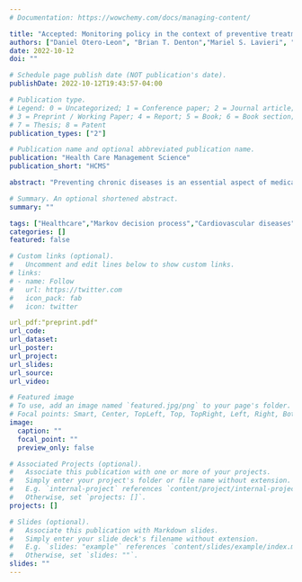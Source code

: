 ```yaml
---
# Documentation: https://wowchemy.com/docs/managing-content/

title: "Accepted: Monitoring policy in the context of preventive treatment of cardiovascular disease (2022)"
authors: ["Daniel Otero-Leon", "Brian T. Denton","Mariel S. Lavieri", "Jeremy Sussman", "Rodney Hayward"]
date: 2022-10-12
doi: ""

# Schedule page publish date (NOT publication's date).
publishDate: 2022-10-12T19:43:57-04:00

# Publication type.
# Legend: 0 = Uncategorized; 1 = Conference paper; 2 = Journal article;
# 3 = Preprint / Working Paper; 4 = Report; 5 = Book; 6 = Book section;
# 7 = Thesis; 8 = Patent
publication_types: ["2"]

# Publication name and optional abbreviated publication name.
publication: "Health Care Management Science"
publication_short: "HCMS"

abstract: "Preventing chronic diseases is an essential aspect of medical care. To prevent chronic diseases, physicians focus on monitoring their risk factors and prescribing the necessary medication. The optimal monitoring policy depends on the patient's risk factors and demographics. Monitoring too frequently may be unnecessary and costly; on the other hand, monitoring the patient infrequently means the patient may forgo needed treatment and experience adverse events related to the disease. We propose a finite horizon and finite-state Markov decision process to define monitoring policies. To build our Markov decision process, we estimate stochastic models based on longitudinal observational data from electronic health records for a large cohort of patients seen in the national U.S. Veterans Affairs health system. We use our model to study policies for whether or when to assess the need for cholesterol-lowering medications. We further use our model to investigate the role of gender and race on optimal monitoring policies."

# Summary. An optional shortened abstract.
summary: ""

tags: ["Healthcare","Markov decision process","Cardiovascular diseases"]
categories: []
featured: false

# Custom links (optional).
#   Uncomment and edit lines below to show custom links.
# links:
# - name: Follow
#   url: https://twitter.com
#   icon_pack: fab
#   icon: twitter

url_pdf:"preprint.pdf"
url_code:
url_dataset:
url_poster:
url_project:
url_slides:
url_source:
url_video:

# Featured image
# To use, add an image named `featured.jpg/png` to your page's folder. 
# Focal points: Smart, Center, TopLeft, Top, TopRight, Left, Right, BottomLeft, Bottom, BottomRight.
image:
  caption: ""
  focal_point: ""
  preview_only: false

# Associated Projects (optional).
#   Associate this publication with one or more of your projects.
#   Simply enter your project's folder or file name without extension.
#   E.g. `internal-project` references `content/project/internal-project/index.md`.
#   Otherwise, set `projects: []`.
projects: []

# Slides (optional).
#   Associate this publication with Markdown slides.
#   Simply enter your slide deck's filename without extension.
#   E.g. `slides: "example"` references `content/slides/example/index.md`.
#   Otherwise, set `slides: ""`.
slides: ""
---
```


